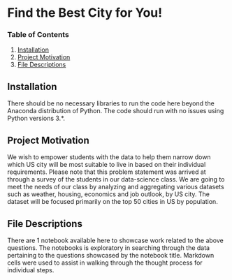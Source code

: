 # Find the Best City for You!

### Table of Contents

1. [Installation](#installation)
2. [Project Motivation](#motivation)
3. [File Descriptions](#files)

## Installation <a name="installation"></a>

There should be no necessary libraries to run the code here beyond the Anaconda distribution of Python.  The code should run with no issues using Python versions 3.*.

## Project Motivation<a name="motivation"></a>
We wish to empower students with the data to help them narrow down which US city will be most suitable to live in based on their individual requirements. Please note that this problem statement was arrived at through a survey of the students in our data-science class. We are going to meet the needs of our class by analyzing and aggregating various datasets such as weather, housing, economics and job outlook, by US city. The dataset will be focused primarily on the top 50 cities in US by population.

## File Descriptions <a name="files"></a>

There are 1 notebook available here to showcase work related to the above questions. The notebooks is exploratory in searching through the data pertaining to the questions showcased by the notebook title.  Markdown cells were used to assist in walking through the thought process for individual steps.  
